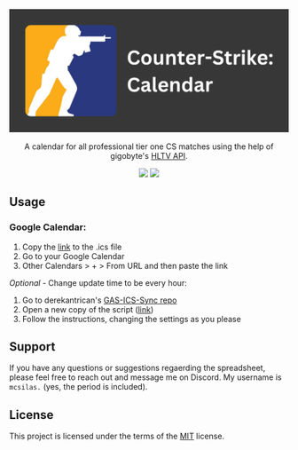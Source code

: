 <div align="center">
<img src="./images/header.png" style="max-height:250px">
<p>A calendar for all professional tier one CS matches using the help of gigobyte's <a href=https://github.com/gigobyte/HLTV>HLTV API</a>.</p>
<img src="https://img.shields.io/badge/made_with_♡_by-silas-red">
<a href="https://github.com/silasmcnutt/counter-strike-calendar/blob/main/LICENSE.txt"><img src="https://img.shields.io/badge/License-MIT-green"></a>
</div>

## Usage

### Google Calendar:

1. Copy the [link](https://silasmcnutt.github.io/counter-strike-calendar/ics/finalCalendar.ics) to the .ics file 
2. Go to your Google Calendar
3. Other Calendars > + > From URL and then paste the link

_Optional_ - Change update time to be every hour:

1. Go to derekantrican's [GAS-ICS-Sync repo](https://github.com/derekantrican/GAS-ICS-Sync)
2. Open a new copy of the script ([link](https://script.google.com/d/1BOk8MDLbLaHh6SwG1M1tsgNXjkcC-79LE0QoipRuTDxbO3fMVvqoROQD/edit?newcopy=true))
3. Follow the instructions, changing the settings as you please

## Support

If you have any questions or suggestions regaerding the spreadsheet, please feel free to reach out and message me on Discord. My username is `mcsilas.` (yes, the period is included).

## License

This project is licensed under the terms of the [MIT](https://github.com/silasmcnutt/ultimate-coaster-spreadsheet/blob/main/LICENSE.txt) license.
